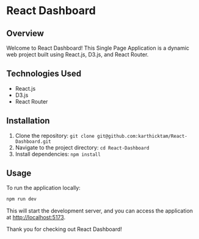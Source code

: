 # React Dashboard

## Overview

Welcome to React Dashboard! This Single Page Application is a dynamic web project built using React.js, D3.js, and React Router.

## Technologies Used

- React.js
- D3.js
- React Router

## Installation

1. Clone the repository: `git clone git@github.com:karthicktam/React-Dashboard.git`
2. Navigate to the project directory: `cd React-Dashboard`
3. Install dependencies: `npm install`

## Usage

To run the application locally:

```bash
npm run dev
```

This will start the development server, and you can access the application at [http://localhost:5173](http://localhost:5173).

Thank you for checking out React Dashboard!
